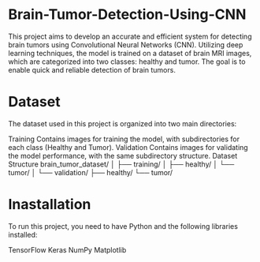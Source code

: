 # Brain-Tumor-Detection-Using-CNN
This project aims to develop an accurate and efficient system for detecting brain tumors using Convolutional Neural Networks (CNN). Utilizing deep learning techniques, the model is trained on a dataset of brain MRI images, which are categorized into two classes: healthy and tumor. The goal is to enable quick and reliable detection of brain tumors.

# Dataset
The dataset used in this project is organized into two main directories:

Training
Contains images for training the model, with subdirectories for each class (Healthy and Tumor).
Validation
Contains images for validating the model performance, with the same subdirectory structure.
Dataset Structure
brain_tumor_dataset/ │ ├── training/ │ ├── healthy/ │ └── tumor/ │ └── validation/ ├── healthy/ └── tumor/

# Inastallation
To run this project, you need to have Python and the following libraries installed:

TensorFlow
Keras
NumPy
Matplotlib
